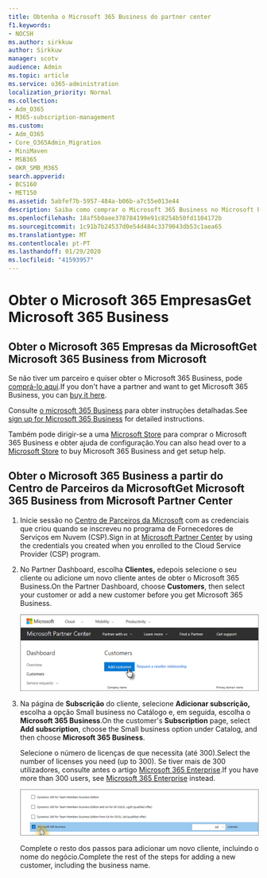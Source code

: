 ```yaml
---
title: Obtenha o Microsoft 365 Business do partner center
f1.keywords:
- NOCSH
ms.author: sirkkuw
author: Sirkkuw
manager: scotv
audience: Admin
ms.topic: article
ms.service: o365-administration
localization_priority: Normal
ms.collection:
- Adm_O365
- M365-subscription-management
ms.custom:
- Adm_O365
- Core_O365Admin_Migration
- MiniMaven
- MSB365
- OKR_SMB_M365
search.appverid:
- BCS160
- MET150
ms.assetid: 5abfef7b-5957-484a-b06b-a7c55e013e44
description: Saiba como comprar o Microsoft 365 Business no Microsoft Partner Center.
ms.openlocfilehash: 18af5b0aee378784199e91c8254b50fd1104172b
ms.sourcegitcommit: 1c91b7b24537d0e54d484c3379043db53c1aea65
ms.translationtype: MT
ms.contentlocale: pt-PT
ms.lasthandoff: 01/29/2020
ms.locfileid: "41593957"
---
```

# <a name="get-microsoft-365-business"></a><span data-ttu-id="c8adb-103">Obter o Microsoft 365 Empresas</span><span class="sxs-lookup"><span data-stu-id="c8adb-103">Get Microsoft 365 Business</span></span>

## <a name="get-microsoft-365-business-from-microsoft"></a><span data-ttu-id="c8adb-104">Obter o Microsoft 365 Empresas da Microsoft</span><span class="sxs-lookup"><span data-stu-id="c8adb-104">Get Microsoft 365 Business from Microsoft</span></span>

<span data-ttu-id="c8adb-105">Se não tiver um parceiro e quiser obter o Microsoft 365 Business, pode [comprá-lo aqui](https://www.microsoft.com/en-US/microsoft-365/business).</span><span class="sxs-lookup"><span data-stu-id="c8adb-105">If you don't have a partner and want to get Microsoft 365 Business, you can [buy it here](https://www.microsoft.com/en-US/microsoft-365/business).</span></span>

<span data-ttu-id="c8adb-106">Consulte [o microsoft 365 Business](sign-up.md) para obter instruções detalhadas.</span><span class="sxs-lookup"><span data-stu-id="c8adb-106">See [sign up for Microsoft 365 Business](sign-up.md) for detailed instructions.</span></span>

<span data-ttu-id="c8adb-107">Também pode dirigir-se a uma [Microsoft Store](https://www.microsoft.com/en-us/store/locations/find-a-store?icid=en_US_Store_UH_FAS) para comprar o Microsoft 365 Business e obter ajuda de configuração.</span><span class="sxs-lookup"><span data-stu-id="c8adb-107">You can also head over to a [Microsoft Store](https://www.microsoft.com/en-us/store/locations/find-a-store?icid=en_US_Store_UH_FAS) to buy Microsoft 365 Business and get setup help.</span></span>
  
## <a name="get-microsoft-365-business-from-microsoft-partner-center"></a><span data-ttu-id="c8adb-108">Obter o Microsoft 365 Business a partir do Centro de Parceiros da Microsoft</span><span class="sxs-lookup"><span data-stu-id="c8adb-108">Get Microsoft 365 Business from Microsoft Partner Center</span></span>

1. <span data-ttu-id="c8adb-109">Inicie sessão no [Centro de Parceiros da Microsoft](https://go.microsoft.com/fwlink/p/?linkid=849910) com as credenciais que criou quando se inscreveu no programa de Fornecedores de Serviços em Nuvem (CSP).</span><span class="sxs-lookup"><span data-stu-id="c8adb-109">Sign in at [Microsoft Partner Center](https://go.microsoft.com/fwlink/p/?linkid=849910) by using the credentials you created when you enrolled to the Cloud Service Provider (CSP) program.</span></span> 
    
2. <span data-ttu-id="c8adb-110">No Partner Dashboard, escolha **Clientes,** edepois selecione o seu cliente ou adicione um novo cliente antes de obter o Microsoft 365 Business.</span><span class="sxs-lookup"><span data-stu-id="c8adb-110">On the Partner Dashboard, choose **Customers**, then select your customer or add a new customer before you get Microsoft 365 Business.</span></span>
    
    ![No centro do Microsoft Partner, adicione um cliente.](media/ec807d07-bbd2-411f-8fe1-c644cf9a3882.png)
  
3. <span data-ttu-id="c8adb-112">Na página de **Subscrição** do cliente, selecione **Adicionar subscrição,** escolha a opção Small business no Catálogo e, em seguida, escolha o **Microsoft 365 Business**.</span><span class="sxs-lookup"><span data-stu-id="c8adb-112">On the customer's **Subscription** page, select **Add subscription**, choose the Small business option under Catalog, and then choose **Microsoft 365 Business**.</span></span>
    
    <span data-ttu-id="c8adb-113">Selecione o número de licenças de que necessita (até 300).</span><span class="sxs-lookup"><span data-stu-id="c8adb-113">Select the number of licenses you need (up to 300).</span></span> <span data-ttu-id="c8adb-114">Se tiver mais de 300 utilizadores, consulte antes o artigo [Microsoft 365 Enterprise](https://go.microsoft.com/fwlink/p/?linkid=862316).</span><span class="sxs-lookup"><span data-stu-id="c8adb-114">If you have more than 300 users, see [Microsoft 365 Enterprise](https://go.microsoft.com/fwlink/p/?linkid=862316) instead.</span></span> 
    
    ![Na página de subscrição New, escolha pequenas empresas.](media/52d99e89-2175-4974-84bb-dd626048541b.png)
  
    <span data-ttu-id="c8adb-116">Complete o resto dos passos para adicionar um novo cliente, incluindo o nome do negócio.</span><span class="sxs-lookup"><span data-stu-id="c8adb-116">Complete the rest of the steps for adding a new customer, including the business name.</span></span>
    


